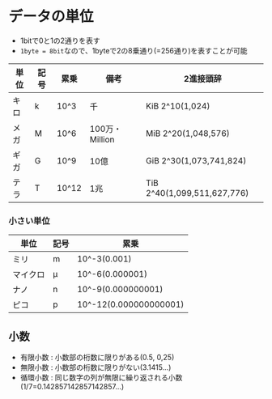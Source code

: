 # データの単位

- 1bitで0と1の2通りを表す
- `1byte = 8bit`なので、1byteで2の8乗通り(=256通り)を表すことが可能

| 単位 | 記号 | 累乗  | 備考           | 2進接頭辞                   |
|------|------|-------|----------------|-----------------------------|
| キロ | k    | 10^3  | 千             | KiB 2^10(1,024)             |
| メガ | M    | 10^6  | 100万・Million | MiB 2^20(1,048,576)         |
| ギガ | G    | 10^9  | 10億           | GiB 2^30(1,073,741,824)     |
| テラ | T    | 10^12 | 1兆            | TiB 2^40(1,099,511,627,776) |

### 小さい単位

| 単位     | 記号 | 累乗                   |
|----------|------|------------------------|
| ミリ     | m    | 10^-3(0.001)           |
| マイクロ | μ    | 10^-6(0.000001)        |
| ナノ     | n    | 10^-9(0.000000001)     |
| ピコ     | p    | 10^-12(0.000000000001) |

## 小数

- 有限小数 : 小数部の桁数に限りがある(0.5, 0,25)
- 無限小数 : 小数部の桁数に限りがない(3.1415...)
- 循環小数 : 同じ数字の列が無限に繰り返される小数(1/7=0.142857142857142857...)

